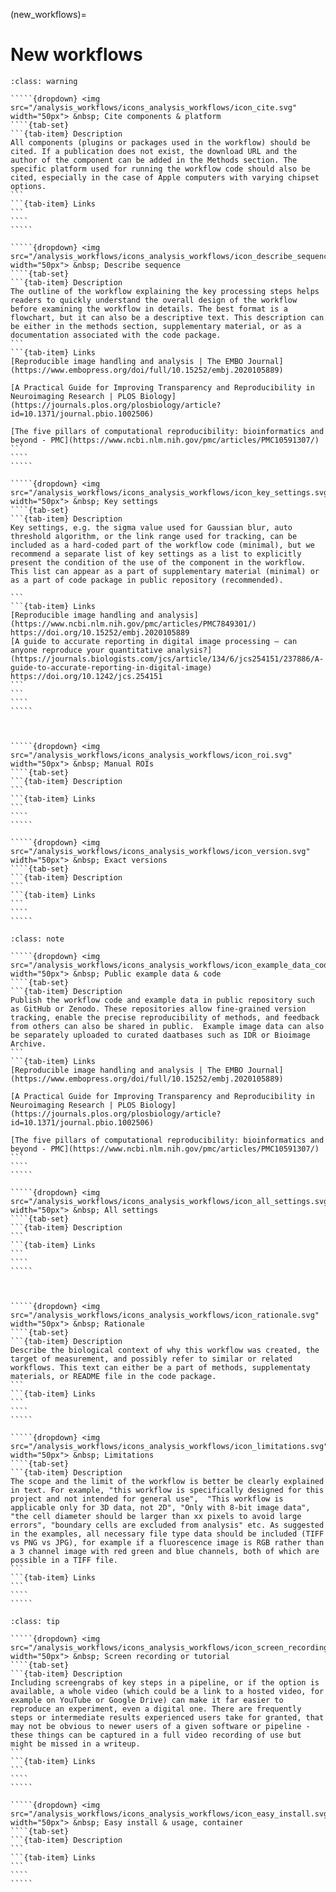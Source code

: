 (new_workflows)=
# New workflows

``````{admonition} Minimal 
:class: warning

`````{dropdown} <img src="/analysis_workflows/icons_analysis_workflows/icon_cite.svg" width="50px"> &nbsp; Cite components & platform
````{tab-set}
```{tab-item} Description
All components (plugins or packages used in the workflow) should be cited. If a publication does not exist, the download URL and the author of the component can be added in the Methods section. The specific platform used for running the workflow code should also be cited, especially in the case of Apple computers with varying chipset options. 
```
```{tab-item} Links
```
````
````` 

`````{dropdown} <img src="/analysis_workflows/icons_analysis_workflows/icon_describe_sequence.svg" width="50px"> &nbsp; Describe sequence
````{tab-set}
```{tab-item} Description
The outline of the workflow explaining the key processing steps helps readers to quickly understand the overall design of the workflow before examining the workflow in details. The best format is a flowchart, but it can also be a descriptive text. This description can be either in the methods section, supplementary material, or as a documentation associated with the code package. 
```
```{tab-item} Links
[Reproducible image handling and analysis | The EMBO Journal](https://www.embopress.org/doi/full/10.15252/embj.2020105889)

[A Practical Guide for Improving Transparency and Reproducibility in Neuroimaging Research | PLOS Biology](https://journals.plos.org/plosbiology/article?id=10.1371/journal.pbio.1002506)

[The five pillars of computational reproducibility: bioinformatics and beyond - PMC](https://www.ncbi.nlm.nih.gov/pmc/articles/PMC10591307/)
```
````
````` 

`````{dropdown} <img src="/analysis_workflows/icons_analysis_workflows/icon_key_settings.svg" width="50px"> &nbsp; Key settings
````{tab-set}
```{tab-item} Description
Key settings, e.g. the sigma value used for Gaussian blur, auto threshold algorithm, or the link range used for tracking, can be included as a hard-coded part of the workflow code (minimal), but we recommend a separate list of key settings as a list to explicitly present the condition of the use of the component in the workflow. This list can appear as a part of supplementary material (minimal) or as a part of code package in public repository (recommended). 

```
```{tab-item} Links
[Reproducible image handling and analysis](https://www.ncbi.nlm.nih.gov/pmc/articles/PMC7849301/)
https://doi.org/10.15252/embj.2020105889
[A guide to accurate reporting in digital image processing – can anyone reproduce your quantitative analysis?](https://journals.biologists.com/jcs/article/134/6/jcs254151/237886/A-guide-to-accurate-reporting-in-digital-image)
https://doi.org/10.1242/jcs.254151
```
```
````
````` 



`````{dropdown} <img src="/analysis_workflows/icons_analysis_workflows/icon_roi.svg" width="50px"> &nbsp; Manual ROIs
````{tab-set}
```{tab-item} Description
```
```{tab-item} Links
```
````
````` 

`````{dropdown} <img src="/analysis_workflows/icons_analysis_workflows/icon_version.svg" width="50px"> &nbsp; Exact versions
````{tab-set}
```{tab-item} Description
```
```{tab-item} Links
```
````
````` 

``````

``````{admonition} Recommended
:class: note

`````{dropdown} <img src="/analysis_workflows/icons_analysis_workflows/icon_example_data_code.svg" width="50px"> &nbsp; Public example data & code
````{tab-set}
```{tab-item} Description
Publish the workflow code and example data in public repository such as GitHub or Zenodo. These repositories allow fine-grained version tracking, enable the precise reproducibility of methods, and feedback from others can also be shared in public.  Example image data can also be separately uploaded to curated daatbases such as IDR or Bioimage Archive. 
```
```{tab-item} Links
[Reproducible image handling and analysis | The EMBO Journal](https://www.embopress.org/doi/full/10.15252/embj.2020105889)

[A Practical Guide for Improving Transparency and Reproducibility in Neuroimaging Research | PLOS Biology](https://journals.plos.org/plosbiology/article?id=10.1371/journal.pbio.1002506)

[The five pillars of computational reproducibility: bioinformatics and beyond - PMC](https://www.ncbi.nlm.nih.gov/pmc/articles/PMC10591307/)
```
````
````` 

`````{dropdown} <img src="/analysis_workflows/icons_analysis_workflows/icon_all_settings.svg" width="50px"> &nbsp; All settings
````{tab-set}
```{tab-item} Description
```
```{tab-item} Links
```
````
````` 



`````{dropdown} <img src="/analysis_workflows/icons_analysis_workflows/icon_rationale.svg" width="50px"> &nbsp; Rationale
````{tab-set}
```{tab-item} Description
Describe the biological context of why this workflow was created, the target of measurement, and possibly refer to similar or related workflows. This text can either be a part of methods, supplementaty materials, or README file in the code package. 
```
```{tab-item} Links
```
````
````` 

`````{dropdown} <img src="/analysis_workflows/icons_analysis_workflows/icon_limitations.svg" width="50px"> &nbsp; Limitations
````{tab-set}
```{tab-item} Description
The scope and the limit of the workflow is better be clearly explained in text. For example, "this workflow is specifically designed for this project and not intended for general use",  "This workflow is applicable only for 3D data, not 2D", "Only with 8-bit image data", "the cell diameter should be larger than xx pixels to avoid large errors", "boundary cells are excluded from analysis" etc. As suggested in the examples, all necessary file type data should be included (TIFF vs PNG vs JPG), for example if a fluorescence image is RGB rather than a 3 channel image with red green and blue channels, both of which are possible in a TIFF file.
```
```{tab-item} Links
```
````
````` 

``````

``````{admonition} Ideal
:class: tip

`````{dropdown} <img src="/analysis_workflows/icons_analysis_workflows/icon_screen_recording.svg" width="50px"> &nbsp; Screen recording or tutorial
````{tab-set}
```{tab-item} Description
Including screengrabs of key steps in a pipeline, or if the option is available, a whole video (which could be a link to a hosted video, for example on YouTube or Google Drive) can make it far easier to reproduce an experiment, even a digital one. There are frequently steps or intermediate results experienced users take for granted, that may not be obvious to newer users of a given software or pipeline - these things can be captured in a full video recording of use but might be missed in a writeup.
```
```{tab-item} Links
```
````
````` 

`````{dropdown} <img src="/analysis_workflows/icons_analysis_workflows/icon_easy_install.svg" width="50px"> &nbsp; Easy install & usage, container
````{tab-set}
```{tab-item} Description
```
```{tab-item} Links
```
````
````` 

``````
<!--Notes which will not be shown on the actual page-->